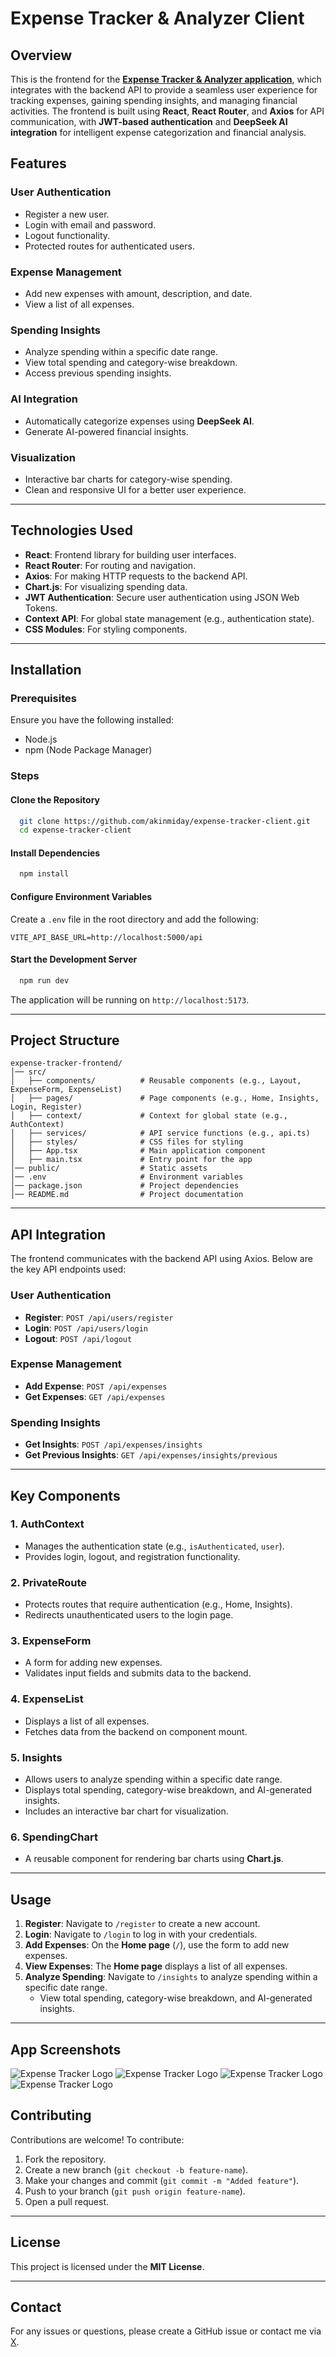 # Expense Tracker & Analyzer Client

## Overview

This is the frontend for the [**Expense Tracker & Analyzer application**](https://github.com/akinmiday/expense-tracker), which integrates with the backend API to provide a seamless user experience for tracking expenses, gaining spending insights, and managing financial activities. The frontend is built using **React**, **React Router**, and **Axios** for API communication, with **JWT-based authentication** and **DeepSeek AI integration** for intelligent expense categorization and financial analysis.

## Features

### User Authentication

- Register a new user.
- Login with email and password.
- Logout functionality.
- Protected routes for authenticated users.

### Expense Management

- Add new expenses with amount, description, and date.
- View a list of all expenses.

### Spending Insights

- Analyze spending within a specific date range.
- View total spending and category-wise breakdown.
- Access previous spending insights.

### AI Integration

- Automatically categorize expenses using **DeepSeek AI**.
- Generate AI-powered financial insights.

### Visualization

- Interactive bar charts for category-wise spending.
- Clean and responsive UI for a better user experience.

---

## Technologies Used

- **React**: Frontend library for building user interfaces.
- **React Router**: For routing and navigation.
- **Axios**: For making HTTP requests to the backend API.
- **Chart.js**: For visualizing spending data.
- **JWT Authentication**: Secure user authentication using JSON Web Tokens.
- **Context API**: For global state management (e.g., authentication state).
- **CSS Modules**: For styling components.

---

## Installation

### Prerequisites

Ensure you have the following installed:

- Node.js
- npm (Node Package Manager)

### Steps

#### Clone the Repository

```sh
  git clone https://github.com/akinmiday/expense-tracker-client.git
  cd expense-tracker-client
```

#### Install Dependencies

```sh
  npm install
```

#### Configure Environment Variables

Create a `.env` file in the root directory and add the following:

```env
VITE_API_BASE_URL=http://localhost:5000/api
```

#### Start the Development Server

```sh
  npm run dev
```

The application will be running on `http://localhost:5173`.

---

## Project Structure

```
expense-tracker-frontend/
│── src/
│   ├── components/          # Reusable components (e.g., Layout, ExpenseForm, ExpenseList)
│   ├── pages/               # Page components (e.g., Home, Insights, Login, Register)
│   ├── context/             # Context for global state (e.g., AuthContext)
│   ├── services/            # API service functions (e.g., api.ts)
│   ├── styles/              # CSS files for styling
│   ├── App.tsx              # Main application component
│   ├── main.tsx             # Entry point for the app
│── public/                  # Static assets
│── .env                     # Environment variables
│── package.json             # Project dependencies
│── README.md                # Project documentation
```

---

## API Integration

The frontend communicates with the backend API using Axios. Below are the key API endpoints used:

### **User Authentication**

- **Register**: `POST /api/users/register`
- **Login**: `POST /api/users/login`
- **Logout**: `POST /api/logout`

### **Expense Management**

- **Add Expense**: `POST /api/expenses`
- **Get Expenses**: `GET /api/expenses`

### **Spending Insights**

- **Get Insights**: `POST /api/expenses/insights`
- **Get Previous Insights**: `GET /api/expenses/insights/previous`

---

## Key Components

### 1. **AuthContext**

- Manages the authentication state (e.g., `isAuthenticated`, `user`).
- Provides login, logout, and registration functionality.

### 2. **PrivateRoute**

- Protects routes that require authentication (e.g., Home, Insights).
- Redirects unauthenticated users to the login page.

### 3. **ExpenseForm**

- A form for adding new expenses.
- Validates input fields and submits data to the backend.

### 4. **ExpenseList**

- Displays a list of all expenses.
- Fetches data from the backend on component mount.

### 5. **Insights**

- Allows users to analyze spending within a specific date range.
- Displays total spending, category-wise breakdown, and AI-generated insights.
- Includes an interactive bar chart for visualization.

### 6. **SpendingChart**

- A reusable component for rendering bar charts using **Chart.js**.

---

## Usage

1. **Register**: Navigate to `/register` to create a new account.
2. **Login**: Navigate to `/login` to log in with your credentials.
3. **Add Expenses**: On the **Home page** (`/`), use the form to add new expenses.
4. **View Expenses**: The **Home page** displays a list of all expenses.
5. **Analyze Spending**: Navigate to `/insights` to analyze spending within a specific date range.
   - View total spending, category-wise breakdown, and AI-generated insights.

---

## App Screenshots

![Expense Tracker Logo](images/image1.png)
![Expense Tracker Logo](images/image2.png)
![Expense Tracker Logo](images/image3.png)
![Expense Tracker Logo](images/image4.png)

## Contributing

Contributions are welcome! To contribute:

1. Fork the repository.
2. Create a new branch (`git checkout -b feature-name`).
3. Make your changes and commit (`git commit -m "Added feature"`).
4. Push to your branch (`git push origin feature-name`).
5. Open a pull request.

---

## License

This project is licensed under the **MIT License**.

---

## Contact

For any issues or questions, please create a GitHub issue or contact me via [X](https://x.com/akinmiday/).
